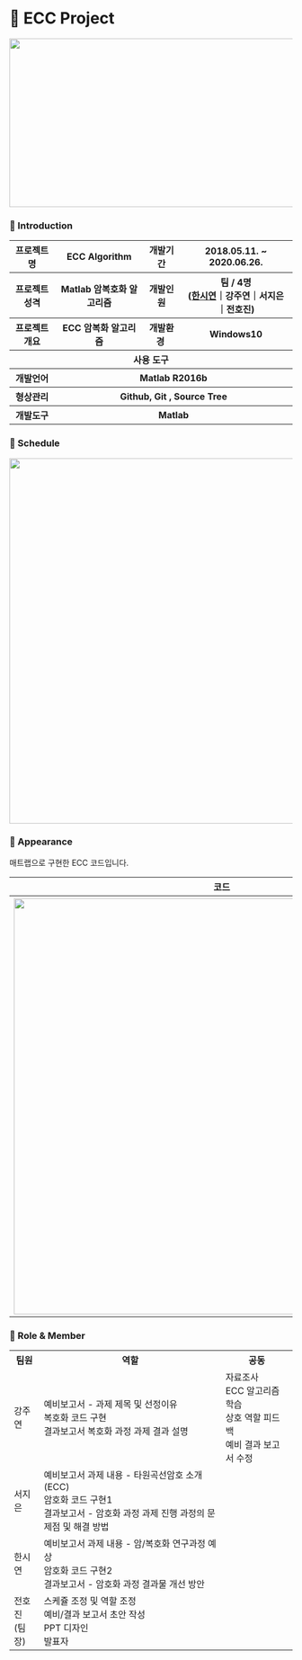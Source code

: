# :lemon: ECC Project

<center><img src="https://user-images.githubusercontent.com/66079830/90397894-827a5d00-e0d3-11ea-9b71-ffeed0761cbe.png" width="700px" height="300px"></center>
    
### 👋 Introduction
<table>
    <tr>
        <th>프로젝트 명 </th>
        <th>ECC Algorithm</th>
        <th>개발기간</th>
        <th>2018.05.11. ~ 2020.06.26.</th>
    </tr>
    <tr>
        <th>프로젝트 성격</th>
        <th>Matlab 암복호화  알고리즘</th>
        <th>개발인원</th>
        <th>팀 / 4명<br>
            (<a href="https://github.com/ithansiyeon?tab=repositories" target="_blank">한시연</a>｜강주연｜서지은｜전호진)
        </th>
    </tr>
    <tr>
        <th>프로젝트 개요</th>
        <th>ECC 암복화 알고리즘</th>
        <th>개발환경&nbsp;</th>
        <th>Windows10</th>
    </tr>
    <tr>
        <th colspan="5">사용 도구</th>
    </tr>
    <tr>
        <th>개발언어</th>
        <th colspan="3">Matlab R2016b</th>
    </tr>
    <tr>
        <th>형상관리</th>
        <th colspan="3">Github, Git , Source Tree</th>
    </tr>
    <tr>
        <th>개발도구</th>
        <th colspan="3">Matlab</th>
    </tr>
</table>

### :calendar: Schedule
<center><img src="https://user-images.githubusercontent.com/66079830/89960517-36b25880-dc7a-11ea-94f8-bd76d2685ddd.png" width="740px" height="650px"></center>


### 📼 Appearance
매트랩으로 구현한 ECC 코드입니다.

<table>
    <tr>
        <th colspan="4">코드</th>
    </tr>
    <tr>
        <th colspan="4"><img width="740"
                src="https://user-images.githubusercontent.com/66079830/90400057-d89ccf80-e0d6-11ea-9bfd-3a3f596fe6bc.gif">
        </th>
    </tr>
</table>

### 📑 Role & Member
<table>
    <tr>
        <th>팀원</th>
        <th>역할</th>
        <th>공동</th>
    </tr>
    <tr>
        <td>강주연</td>
        <td>예비보고서 - 과제 제목 및 선정이유<br> 
                 복호화 코드 구현<br>
                 결과보고서 복호화 과정 과제 결과 설명<br>
        </td>
        <td colsspan=4>자료조사<br>
            ECC 알고리즘 학습<br>
            상호 역할 피드백<br>
            예비 결과 보고서 수정</td>
        </tr>
        <tr>
            <td>서지은</td>
            <td>예비보고서 과제 내용 - 타원곡선암호 소개 (ECC)<br>
                암호화 코드 구현1<br>
                결과보고서 - 암호화 과정 과제 진행 과정의 문제점 및 해결 방법<br>    
            </td>
        </tr>
        <tr>
            <td>한시연</td>
            <td>예비보고서 과제 내용 - 암/복호화 연구과정 예상<br>
                암호화 코드 구현2<br>
                결과보고서 - 암호화 과정 결과물 개선 방안<br>   
            </td>
        </tr>
        <tr>
            <td>전호진<br>(팀장)</td>
            <td>스케쥴 조정 및 역할 조정<br>
                예비/결과 보고서 초안 작성<br>
                PPT 디자인<br>
                발표자<br>
            </td>
        </tr>
</table>

                                                                                                                                      
